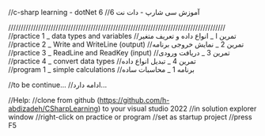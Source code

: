 //c-sharp learning - dotNet 6                   //آموزش سی شارپ - دات نت 6

///////////////////////////////////////////////////////////////////////////////////////
//practice 1 _ data types and variables          //تمرین ا _ انواع داده و تعریف متغیر
//practice 2 _ Write and WriteLine (output)     //تمرین 2 _       نمایش خروجی برنامه   
//practice 3 _ ReadLine and ReadKey (input)     //تمرین 3 _             دریافت ورودی   
//practice 4 _ convert data types               //تمرین 4 _         تبدیل انواع داده   
//program 1 _ simple calculations               //برنامه 1 _             محاسبات ساده   


//to be continue...                             //ادامه دارد...







//Help:
//clone from github (https://github.com/h-abdizadeh/CSharpLearning) to your visual studio 2022
//in solution explorer window
//right-click on practice or program
//set as startup project
//press F5
